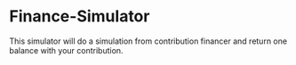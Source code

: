 # Finance-Simulator
 This simulator will do a simulation from contribution financer and return one balance with your contribution.
